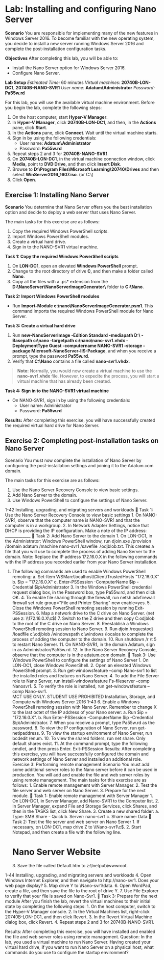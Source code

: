 # Lab: Installing and configuring Nano Server 

**Scenario** 
You are responsible for implementing many of the new features in Windows Server 2016. To become familiar with the new operating system, you decide to install a new server running Windows Server 2016 and complete the post-installation configuration tasks. 

**Objectives** 
After completing this lab, you will be able to:
* Install the Nano Server option for Windows Server 2016.
* Configure Nano Server. 

**Lab Setup** 
*Estimated Time:* 60 minutes
*Virtual machines:* **20740B-LON-DC1**, **20740B-NANO-SVR1**
*User name:* **Adatum\Administrator**
*Password:* **Pa55w.rd**

For this lab, you will use the available virtual machine environment. Before you begin the lab, complete the following steps:
1. On the host computer, start **Hyper-V Manager**.
2. In **Hyper-V Manager**, click **20740B-LON-DC1**, and then, in the **Actions** pane, click **Start**.
3. In the **Actions** pane, click **Connect**. Wait until the virtual machine starts.
4. Sign in by using the following credentials:
   * User name: **Adatum\Administrator**
   * Password: **Pa55w.rd**
5. Repeat steps 2 and 3 for **20740B-NANO-SVR1**.
6. On **20740B-LON-DC1**, in the virtual machine connection window, click **Media**, point to **DVD Drive**, and then click **Insert Disk**.
7. Browse to **D:\Program Files\Microsoft Learning\20740\Drives** and then select **WinServer2016_1607.iso**. (or C:\\)
8. Click **Open**. 

## Exercise 1: Installing Nano Server 

**Scenario** 
You determine that Nano Server offers you the best installation option and decide to deploy a web server that uses Nano Server.

The main tasks for this exercise are as follows:
1. Copy the required Windows PowerShell scripts.
2. Import Windows PowerShell modules.  
3. Create a virtual hard drive.
4. Sign in to the NANO-SVR1 virtual machine.

**Task 1: Copy the required Windows PowerShell scripts** 
1. On **LON-DC1**, open an elevated **Windows PowerShell** prompt.
2. Change to the root directory of drive **C**, and then make a folder called **Nano**.
3. Copy all the files with a .ps* extension from the **D:\NanoServer\NanoServerImageGenerator\\** folder to **C:\Nano**. 

**Task 2: Import Windows PowerShell modules**
* Run **Import-Module c:\nano\NanoServerImageGenerator.psm1**. This command imports the required Windows PowerShell module for Nano Server. 

**Task 3: Create a virtual hard drive**
1. Run **new-NanoServerImage -Edition Standard -mediapath D:\ -Basepath c:\nano -targetpath c:\nano\nano-svr1.vhdx -DeploymentType Guest -computername NANO-SVR1 -storage  -package Microsoft-NanoServer-IIS-Package**, and when you receive a prompt, type the password **Pa55w.rd**. 
2. Verify that **C:\Nano** contains a file called **nano-svr1.vhdx**.
 
> **Note:** Normally, you would now create a virtual machine to use the **nano-svr1.vhdx** file. However, to expedite the process, you will start a virtual machine that has already been created.

**Task 4: Sign in to the NANO-SVR1 virtual machine**
* On NANO-SVR1, sign in by using the following credentials:
  * User name: Administrator
  * Password: **Pa55w.rd** 
 
**Results:** After completing this exercise, you will have successfully created the required virtual hard drive for Nano Server. 

## Exercise 2: Completing post-installation tasks on Nano Server
Scenario You must now complete the installation of Nano Server by configuring the post-installation settings and joining it to the Adatum.com domain.

The main tasks for this exercise are as follows:
1. Use the Nano Server Recovery Console to view basic settings.
2. Add Nano Server to the domain. 
3. Use Windows PowerShell to configure the settings of Nano Server. 

1-42 Installing, upgrading, and migrating servers and workloads 
  Task 1: Use the Nano Server Recovery Console to view basic settings 1. On NANO-SVR1, observe that the computer name is NANO-SVR1 and that the computer is in a workgroup.  2. In Network Adapter Settings, notice that DHCP is providing the IP configuration. Make a note of the IP address: _____________   Task 2: Add Nano Server to the domain 1. On LON-DC1, in the Administrator: Windows PowerShell window, run djoin.exe /provision /domain adatum /machine nano-svr1 /savefile .\odjblob.txt. This creates a file that you will use to complete the process of adding Nano Server to the domain. 
    Note: Replace the IP address 172.16.0.X in the following commands with the IP address you recorded earlier from your Nano Server installation. 
1. The following commands are used to enable Windows PowerShell remoting:  a. Set-Item WSMan:\localhost\Client\TrustedHosts "172.16.0.X"  b. $ip = "172.16.0.X"  c. Enter-PSSession -ComputerName $ip -Credential $ip\Administrator  3. In the Windows PowerShell credential request dialog box, in the Password box, type Pa55w.rd, and then click OK. 4. To enable file sharing through the firewall, run netsh advfirewall firewall set rule group="File and Printer Sharing" new enable=yes.  5. Close the Windows PowerShell remoting session by running Exit-PSSession.  6. Map a network drive to the C drive on Nano Server. (net use z: \\172.16.0.X\c$) 7. Switch to the Z drive and then copy C:odjblob to the root of the C drive on Nano Server. 8. Reestablish a Windows PowerShell remoting session to Nano Server. 9. Run djoin /requestodj /loadfile c:\odjblob /windowspath c:\windows /localos to complete the process of adding the computer to the domain.  10. Run shutdown /r /t 5 to restart Nano Server.  11. On NANO-SVR1, in the domain Adatum, sign in as Administrator/Pa55w.rd. 12. In the Nano Server Recovery Console, observe that the computer is in the adatum.com domain.    Task 3: Use Windows PowerShell to configure the settings of Nano Server 1. On LON-DC1, close Windows PowerShell. 2. Open an elevated Windows PowerShell prompt.  3. Run get-windowsfeature –comp Nano-svr1 to list the installed roles and features on Nano Server.  4. To add the File Server role to Nano Server, run install-windowsfeature Fs-fileserver –comp Nanosvr1.  5. To verify the role is installed, run get-windowsfeature –comp Nano-svr1.  
MCT USE ONLY. STUDENT USE PROHIBITED Installation, Storage, and Compute with Windows Server 2016 1-43 6. Enable a Windows PowerShell remoting session with Nano Server. Remember to change X to the last octet of the IP address of your Nano server:  a. Run $ip = "172.16.0.X". b. Run Enter-PSSession -ComputerName $ip -Credential $ip\Administrator.  7. When you receive a prompt, type Pa55w.rd as the password. 8. To view the IP configuration of Nano Server, run get-netipaddress. 9. To view the startup environment of Nano Server, run bcdedit /enum. 10. To view the shared folders, run net share. Only default shares exist. 11. At the command prompt, type the following cmdlet, and then press Enter.  Exit-PSSession 
 Results: After completing this exercise, you will have successfully configured the domain and network settings of Nano Server and installed an additional role. Exercise 3: Performing remote management Scenario You must add some additional server roles to the Nano server before it can be used in production. You will add and enable the file and web server roles by using remote management. The main tasks for this exercise are as follows: 1. Enable remote management with Server Manager. 2. Test the file server and web server on Nano Server. 3. Prepare for the next module.   Task 1: Enable remote management with Server Manager 1. On LON-DC1, in Server Manager, add Nano-SVR1 to the Computer list.  2. In Server Manager, expand File and Storage Services, click Shares, and then in the TASKS list, click New Share. 3. Create a new shared folder:  a. Type: SMB Share - Quick b. Server: nano-svr1 c. Share name: Data   Task 2: Test the file server and web server on Nano Server 1. If necessary, on LON-DC1, map drive Z to \\Nano-svr1\c$.  2. Start Notepad, and then create a file with the following line. <H1> Nano Server Website </H1> 3. Save the file called Default.htm to z:\Inetpub\wwwroot.  

1-44 Installing, upgrading, and migrating servers and workloads 
4. Open Windows Internet Explorer, and then navigate to http://nano-svr1. Does your web page display? 5. Map drive Y to \\Nano-svr1\data. 6. Open WordPad, create a file, and then save the file to the root of drive Y.  7. Use File Explorer to verify that your file is saved on Nano-Svr1.    Task 3: Prepare for the next module After you finish the lab, revert the virtual machines to their initial state by completing the following steps: 1. On the host computer, switch to the Hyper-V Manager console. 2. In the Virtual Machines list, right-click 20740B-LON-DC1, and then click Revert. 3. In the Revert Virtual Machine dialog box, click Revert. 4. Repeat steps 2 and 3 for 20740B-NANO-SVR1. 
 
Results: After completing this exercise, you will have installed and enabled the file and web server roles using remote management. 
Question: In the lab, you used a virtual machine to run Nano Server. Having created your virtual hard drive, if you want to run Nano Server on a physical host, what commands do you use to configure the startup environment? 